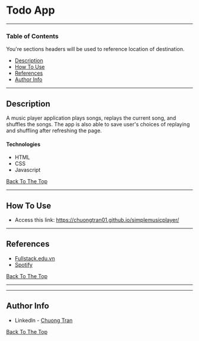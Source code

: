 # Todo App


---

### Table of Contents
You're sections headers will be used to reference location of destination.

- [Description](#description)
- [How To Use](#how-to-use)
- [References](#references)
- [Author Info](#author-info)

---

## Description

A music player application plays songs, replays the current song, and shuffles the songs. The app is also able to save user's choices of replaying and shuffling after refreshing the page.

#### Technologies

- HTML
- CSS
- Javascript

[Back To The Top](#Simple-Music-Player)

---

## How To Use
- Access this link: https://chuongtran01.github.io/simplemusicplayer/
---

## References
- [Fullstack.edu.vn](https://fullstack.edu.vn/)
- [Spotify](https://www.spotify.com/us/)

[Back To The Top](#Simple-Music-Player)

---


---

## Author Info

- Linkedln - [Chuong Tran](https://www.linkedin.com/in/chuongtran2001/)

[Back To The Top](#Simple-Music-Player)

